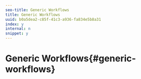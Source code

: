 ```yaml
---
seo-title: Generic Workflows
title: Generic Workflows
uuid: b0a5dea2-c85f-41c3-a936-fa834e5b8a31
index: y
internal: n
snippet: y
---
```


# Generic Workflows{#generic-workflows}

